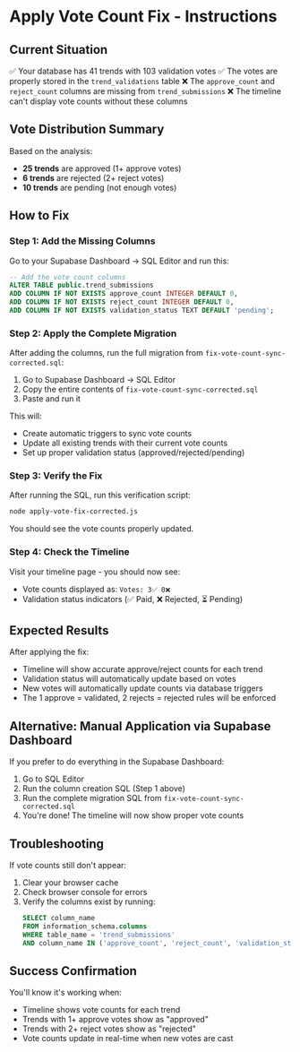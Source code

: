 # Apply Vote Count Fix - Instructions

## Current Situation
✅ Your database has 41 trends with 103 validation votes
✅ The votes are properly stored in the `trend_validations` table
❌ The `approve_count` and `reject_count` columns are missing from `trend_submissions`
❌ The timeline can't display vote counts without these columns

## Vote Distribution Summary
Based on the analysis:
- **25 trends** are approved (1+ approve votes)
- **6 trends** are rejected (2+ reject votes)  
- **10 trends** are pending (not enough votes)

## How to Fix

### Step 1: Add the Missing Columns
Go to your Supabase Dashboard → SQL Editor and run this:

```sql
-- Add the vote count columns
ALTER TABLE public.trend_submissions
ADD COLUMN IF NOT EXISTS approve_count INTEGER DEFAULT 0,
ADD COLUMN IF NOT EXISTS reject_count INTEGER DEFAULT 0,
ADD COLUMN IF NOT EXISTS validation_status TEXT DEFAULT 'pending';
```

### Step 2: Apply the Complete Migration
After adding the columns, run the full migration from `fix-vote-count-sync-corrected.sql`:

1. Go to Supabase Dashboard → SQL Editor
2. Copy the entire contents of `fix-vote-count-sync-corrected.sql`
3. Paste and run it

This will:
- Create automatic triggers to sync vote counts
- Update all existing trends with their current vote counts
- Set up proper validation status (approved/rejected/pending)

### Step 3: Verify the Fix
After running the SQL, run this verification script:

```bash
node apply-vote-fix-corrected.js
```

You should see the vote counts properly updated.

### Step 4: Check the Timeline
Visit your timeline page - you should now see:
- Vote counts displayed as: `Votes: 3✅ 0❌`
- Validation status indicators (✅ Paid, ❌ Rejected, ⏳ Pending)

## Expected Results
After applying the fix:
- Timeline will show accurate approve/reject counts for each trend
- Validation status will automatically update based on votes
- New votes will automatically update counts via database triggers
- The 1 approve = validated, 2 rejects = rejected rules will be enforced

## Alternative: Manual Application via Supabase Dashboard

If you prefer to do everything in the Supabase Dashboard:

1. Go to SQL Editor
2. Run the column creation SQL (Step 1 above)
3. Run the complete migration SQL from `fix-vote-count-sync-corrected.sql`
4. You're done! The timeline will now show proper vote counts

## Troubleshooting

If vote counts still don't appear:
1. Clear your browser cache
2. Check browser console for errors
3. Verify the columns exist by running:
   ```sql
   SELECT column_name 
   FROM information_schema.columns 
   WHERE table_name = 'trend_submissions' 
   AND column_name IN ('approve_count', 'reject_count', 'validation_status');
   ```

## Success Confirmation
You'll know it's working when:
- Timeline shows vote counts for each trend
- Trends with 1+ approve votes show as "approved"
- Trends with 2+ reject votes show as "rejected"
- Vote counts update in real-time when new votes are cast